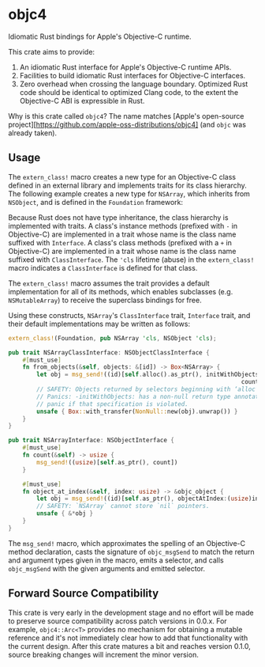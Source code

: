# objc4

Idiomatic Rust bindings for Apple's Objective-C runtime.

This crate aims to provide:

1. An idiomatic Rust interface for Apple's Objective-C runtime APIs.
2. Facilities to build idiomatic Rust interfaces for Objective-C interfaces.
3. Zero overhead when crossing the language boundary. Optimized Rust code should be identical to
   optimized Clang code, to the extent the Objective-C ABI is expressible in Rust.

Why is this crate called `objc4`? The name matches [Apple's open-source project][https://github.com/apple-oss-distributions/objc4]
(and `objc` was already taken).

## Usage

The `extern_class!` macro creates a new type for an Objective-C class defined in an external library
and implements traits for its class hierarchy. The following example creates a new type for
`NSArray`, which inherits from `NSObject`, and is defined in the `Foundation` framework:

Because Rust does not have type inheritance, the class hierarchy is implemented with traits. A
class's instance methods (prefixed with `-` in Objective-C) are implemented in a trait whose name is
the class name suffixed with `Interface`. A class's class methods (prefixed with a `+` in
Objective-C) are implemented in a trait whose name is the class name suffixed with `ClassInterface`.
The `'cls` lifetime (abuse) in the `extern_class!` macro indicates a `ClassInterface` is defined for
that class.

The `extern_class!` macro assumes the trait provides a default implementation for all of its
methods, which enables subclasses (e.g. `NSMutableArray`) to receive the superclass bindings for
free.

Using these constructs, `NSArray`'s `ClassInterface` trait, `Interface` trait, and their default
implementations may be written as follows:

```rust
extern_class!(Foundation, pub NSArray 'cls, NSObject 'cls);

pub trait NSArrayClassInterface: NSObjectClassInterface {
    #[must_use]
    fn from_objects(&self, objects: &[id]) -> Box<NSArray> {
        let obj = msg_send!((id)[self.alloc().as_ptr(), initWithObjects:(*const id)objects.as_ptr()
                                                                  count:(usize)objects.len()]);
        // SAFETY: Objects returned by selectors beginning with ‘alloc’ must be released.
        // Panics: -initWithObjects: has a non-null return type annotation so the unwrap()
        // panic if that specification is violated.
        unsafe { Box::with_transfer(NonNull::new(obj).unwrap()) }
    }
}

pub trait NSArrayInterface: NSObjectInterface {
    #[must_use]
    fn count(&self) -> usize {
        msg_send!((usize)[self.as_ptr(), count])
    }

    #[must_use]
    fn object_at_index(&self, index: usize) -> &objc_object {
        let obj = msg_send!((id)[self.as_ptr(), objectAtIndex:(usize)index]);
        // SAFETY: `NSArray` cannot store `nil` pointers.
        unsafe { &*obj }
    }
}
```

The `msg_send!` macro, which approximates the spelling of an Objective-C method declaration, casts
the signature of `objc_msgSend` to match the return and argument types given in the macro, emits a
selector, and calls `objc_msgSend` with the given arguments and emitted selector.

## Forward Source Compatibility

This crate is very early in the development stage and no effort will be made to preserve source
compatibility across patch versions in 0.0.x. For example, `objc4::Arc<T>` provides no mechanism for
obtaining a mutable reference and it's not immediately clear how to add that functionality with the
current design. After this crate matures a bit and reaches version 0.1.0, source breaking changes
will increment the minor version.

